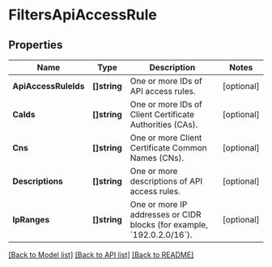 # FiltersApiAccessRule

## Properties

Name | Type | Description | Notes
------------ | ------------- | ------------- | -------------
**ApiAccessRuleIds** | **[]string** | One or more IDs of API access rules. | [optional] 
**CaIds** | **[]string** | One or more IDs of Client Certificate Authorities (CAs). | [optional] 
**Cns** | **[]string** | One or more Client Certificate Common Names (CNs). | [optional] 
**Descriptions** | **[]string** | One or more descriptions of API access rules. | [optional] 
**IpRanges** | **[]string** | One or more IP addresses or CIDR blocks (for example, &#x60;192.0.2.0/16&#x60;). | [optional] 

[[Back to Model list]](../README.md#documentation-for-models) [[Back to API list]](../README.md#documentation-for-api-endpoints) [[Back to README]](../README.md)


